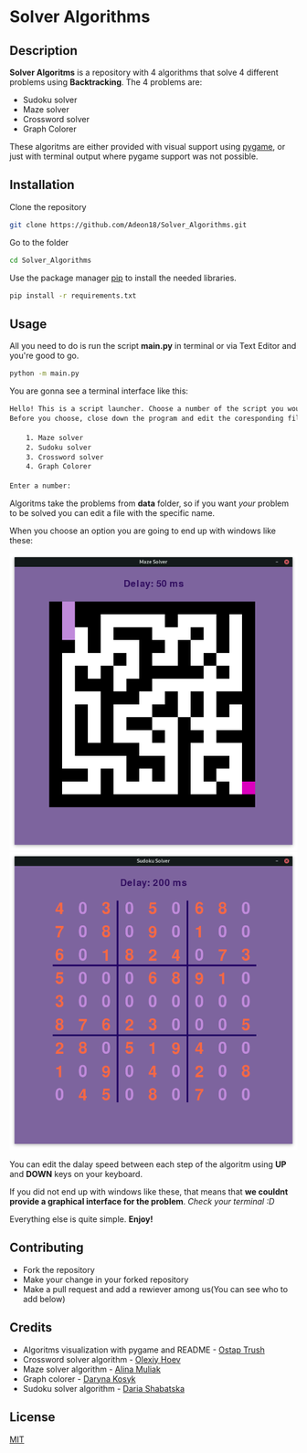 # Solver Algorithms


## Description
**Solver Algoritms** is a repository with 4 algorithms that solve 4 different problems using **Backtracking**. The 4 problems are:
- Sudoku solver
- Maze solver
- Crossword solver
- Graph Colorer

These algoritms are either provided with visual support using [pygame](https://www.pygame.org), or just with terminal output where pygame support was not possible.

## Installation

Clone the repository

```bash
git clone https://github.com/Adeon18/Solver_Algorithms.git
```

Go to the folder

```bash
cd Solver_Algorithms
```

Use the package manager [pip](https://pip.pypa.io/en/stable/) to install the needed libraries.

```bash
pip install -r requirements.txt
```

## Usage

All you need to do is run the script **main.py** in terminal or via Text Editor and you're good to go.

```bash
python -m main.py
```

You are gonna see a terminal interface like this:
```bash
Hello! This is a script launcher. Choose a number of the script you would like to run.
Before you choose, close down the program and edit the coresponding file in data folder if you want to solve your problem

    1. Maze solver
    2. Sudoku solver
    3. Crossword solver
    4. Graph Colorer

Enter a number: 
```
Algoritms take the problems from **data** folder, so if you want _your_ problem to be solved you can edit a file with the specific name.

When you choose an option you are going to end up with windows like these:

![maze](images/maze.png)
![sudoku](images/sudoku.png)

You can edit the dalay speed between each step of the algoritm using **UP** and **DOWN** keys on your keyboard.

If you did not end up with windows like these, that means that **we couldnt provide a graphical interface for the problem**. _Check your terminal :D_

Everything else is quite simple. **Enjoy!**


## Contributing

- Fork the repository
- Make your change in your forked repository
- Make a pull request and add a rewiever among us(You can see who to add below)

## Credits

- Algoritms visualization with pygame and README - [Ostap Trush](https://github.com/Adeon18)
- Crossword solver algorithm - [Olexiy Hoev](https://github.com/alexg-lviv)
- Maze solver algorithm - [Alina Muliak](https://github.com/alinamuliak)
- Graph colorer - [Daryna Kosyk](https://github.com/cosssec)
- Sudoku solver algorithm - [Daria Shabatska](https://github.com/S-Daria)


## License

[MIT](https://choosealicense.com/licenses/mit/)